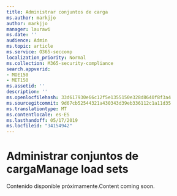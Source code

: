 ```yaml
---
title: Administrar conjuntos de carga
ms.author: markjjo
author: markjjo
manager: laurawi
ms.date: ''
audience: Admin
ms.topic: article
ms.service: O365-seccomp
localization_priority: Normal
ms.collection: M365-security-compliance
search.appverid:
- MOE150
- MET150
ms.assetid: ''
description: ''
ms.openlocfilehash: 33d617930e66c12f5e1355150e328d8640f8f3a4
ms.sourcegitcommit: 9d67cb52544321a430343d39eb336112c1a11d35
ms.translationtype: MT
ms.contentlocale: es-ES
ms.lasthandoff: 05/17/2019
ms.locfileid: "34154942"
---
```

# <a name="manage-load-sets"></a><span data-ttu-id="6f794-102">Administrar conjuntos de carga</span><span class="sxs-lookup"><span data-stu-id="6f794-102">Manage load sets</span></span>

<span data-ttu-id="6f794-103">Contenido disponible próximamente.</span><span class="sxs-lookup"><span data-stu-id="6f794-103">Content coming soon.</span></span>